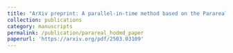 ```yaml
---
title: "ArXiv preprint: A parallel-in-time method based on the Parareal algorithm and High-Order Dynamic Mode Decomposition with applications to fluid simulations"
collection: publications
category: manuscripts
permalink: /publication/parareal_hodmd_paper
paperurl: 'https://arxiv.org/pdf/2503.03109'
---
```

